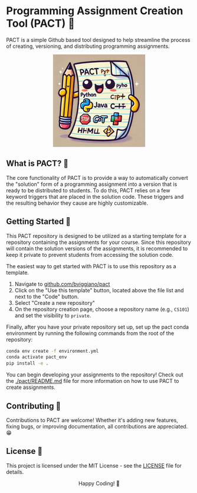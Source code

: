 # Programming Assignment Creation Tool (PACT) 📄


PACT is a simple Github based tool designed to help streamline the process of creating, versioning, and distributing programming assignments.

<p align="center">
    <img src="pact.webp" width="250" height="250">
</p>


## What is PACT? 📝
The core functionality of PACT is to provide a way to automatically convert
the "solution" form of a programming assignment into a version that is ready to
be distributed to students. To do this, PACT relies on a few keyword triggers that
are placed in the solution code. These triggers and the resulting behavior they
cause are highly customizable.


## Getting Started 🚀
This PACT repository is designed to be utilized as a starting template for a repository containing the assignments for your course. Since this repository will contain the solution versions of the assignments, it is recommended to keep it private to prevent students from accessing the solution code.

The easiest way to get started with PACT is to use this repository as a template.
1. Navigate to [github.com/bviggiano/pact](https://github.com/bviggiano/pact)
2. Click on the "Use this template" button, located above the file list and next to the "Code" button.
3. Select "Create a new repository"
4. On the repository creation page, choose a repository name (e.g., `CS101`) and set the visibility to `private`.


Finally, after you have your private repository set up, set up the pact conda environment by running the following commands from the root of the repository:
```bash
conda env create -f environment.yml
conda activate pact_env
pip install -e .
```

You can begin developing your assignments to the repository! Check out the [./pact/README.md](./pact/README.md) file for more information on how to use PACT to create assignments.


## Contributing 🤝
Contributions to PACT are welcome! Whether it's adding new features, fixing bugs, or improving documentation, all contributions are appreciated. 😁

## License 📝
This project is licensed under the MIT License - see the [LICENSE](LICENSE) file for details.

<p align="center">
Happy Coding! 🚀
</p>
